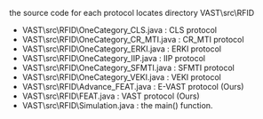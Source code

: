 the source code for each protocol locates directory VAST\src\RFID
- VAST\src\RFID\OneCategory_CLS.java        : CLS protocol
- VAST\src\RFID\OneCategory_CR_MTI.java     : CR_MTI protocol
- VAST\src\RFID\OneCategory_ERKI.java       : ERKI protocol
- VAST\src\RFID\OneCategory_IIP.java        : IIP protocol
- VAST\src\RFID\OneCategory_SFMTI.java      : SFMTI protocol
- VAST\src\RFID\OneCategory_VEKI.java       : VEKI protocol
- VAST\src\RFID\Advance_FEAT.java           : E-VAST protocol (Ours)
- VAST\src\RFID\FEAT.java                   : VAST protocol (Ours)
- VAST\src\RFID\Simulation.java             : the main() function.
